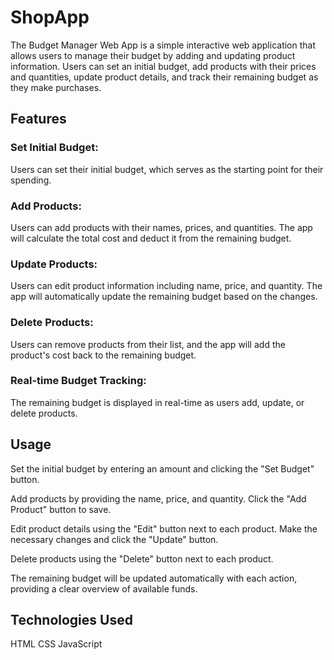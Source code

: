 # ShopApp
The Budget Manager Web App is a simple interactive web application that allows users to manage their budget by adding and updating product information. Users can set an initial budget, add products with their prices and quantities, update product details, and track their remaining budget as they make purchases.

## Features

### Set Initial Budget:
Users can set their initial budget, which serves as the starting point for their spending.

### Add Products:
Users can add products with their names, prices, and quantities. The app will calculate the total cost and deduct it from the remaining budget.

### Update Products:
Users can edit product information including name, price, and quantity. The app will automatically update the remaining budget based on the changes.

### Delete Products:
Users can remove products from their list, and the app will add the product's cost back to the remaining budget.

### Real-time Budget Tracking:
The remaining budget is displayed in real-time as users add, update, or delete products.

## Usage

Set the initial budget by entering an amount and clicking the "Set Budget" button.

Add products by providing the name, price, and quantity. Click the "Add Product" button to save.

Edit product details using the "Edit" button next to each product. Make the necessary changes and click the "Update" button.

Delete products using the "Delete" button next to each product.

 The remaining budget will be updated automatically with each action, providing a clear overview of available funds.

## Technologies Used

 HTML
 CSS
 JavaScript
